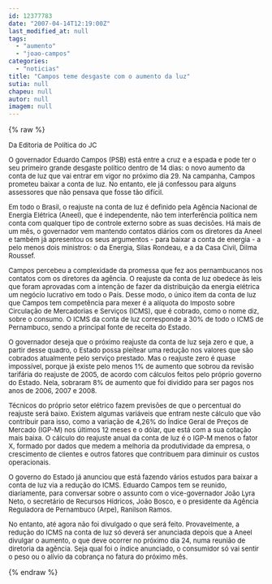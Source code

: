 ```yaml
---
id: 12377783
date: "2007-04-14T12:19:00Z"
last_modified_at: null
tags:
  - "aumento"
  - "joao-campos"
categories:
  - "noticias"
title: "Campos teme desgaste com o aumento da luz"
sutia: null
chapeu: null
autor: null
imagem: null
---
```

{% raw %}
<p><FONT size=2></p>
<p><P>Da Editoria de Política do JC</P></p>
<p><P>O governador Eduardo Campos (PSB) está entre a cruz e a espada e pode ter o seu primeiro grande desgaste político dentro de 14 dias: o novo aumento da conta de luz que vai entrar em vigor no próximo dia 29. Na campanha, Campos prometeu baixar a conta de luz. No entanto, ele já confessou para alguns assessores que não pensava que fosse tão difícil. </P></p>
<p><P>Em todo o Brasil, o reajuste na conta de luz é definido pela Agência Nacional de Energia Elétrica (Aneel), que é independente, não tem interferência política nem conta com qualquer tipo de controle externo sobre as suas decisões. Há mais de um mês, o governador vem mantendo contatos diários com os diretores da Aneel e também já apresentou os seus argumentos - para baixar a conta de energia - a pelo menos dois ministros: o da Energia, Silas Rondeau, e a da Casa Civil, Dilma Roussef. </P></p>
<p><P>Campos percebeu a complexidade da promessa que fez aos pernambucanos nos contatos com os diretores da agência. O reajuste da conta de luz obedece às leis que foram aprovadas com a intenção de fazer da distribuição da energia elétrica um negócio lucrativo em todo o País. Desse modo, o único item da conta de luz que Campos tem competência para mexer é a alíquota do Imposto sobre Circulação de Mercadorias e Serviços (ICMS), que é cobrado, como o nome diz, sobre o consumo. O ICMS da conta de luz corresponde a 30% de todo o ICMS de Pernambuco, sendo a principal fonte de receita do Estado. </P></p>
<p><P>O governador deseja que o próximo reajuste da conta de luz seja zero e que, a partir desse quadro, o Estado possa pleitear uma redução nos valores que são cobrados atualmente pelo serviço prestado. Mas o reajuste zero é quase impossível, porque já existe pelo menos 1% de aumento que sobrou da revisão tarifária do reajuste de 2005, de acordo com cálculos feitos pelo próprio governo do Estado. Nela, sobraram 8% de aumento que foi dividido para ser pagos nos anos de 2006, 2007 e 2008. </P></p>
<p><P>Técnicos do próprio setor elétrico fazem previsões de que o percentual do reajuste será baixo. Existem algumas variáveis que entram neste cálculo que vão contribuir para isso, como a variação de 4,26% do Índice Geral de Preços de Mercado (IGP-M) nos últimos 12 meses e o dólar, que está com a sua cotação mais baixa. O cálculo do reajuste anual da conta de luz é o IGP-M menos o fator X, formado por dados que medem a melhoria da produtividade da empresa, o crescimento de clientes e outros fatores que contribuem para diminuir os custos operacionais. </P></p>
<p><P>O governo do Estado já anunciou que está fazendo vários estudos para baixar a conta de luz via a redução do ICMS. Eduardo Campos tem se reunido, diariamente, para conversar sobre o assunto com o vice-governador João Lyra Neto, o secretário de Recursos Hídricos, João Bosco, e o presidente da Agência Reguladora de Pernambuco (Arpe), Ranilson Ramos.</P></p>
<p><P>No entanto, até agora não foi divulgado o que será feito. Provavelmente, a redução do ICMS na conta de luz só deverá ser anunciada depois que a Aneel divulgar o aumento, o que deve ocorrer no próximo dia 24, numa reunião de diretoria da agência. Seja qual foi o índice anunciado, o consumidor só vai sentir o peso ou o alívio da cobrança no fatura do próximo mês. </P></FONT><FONT face=Arial size=2></FONT> </p>
{% endraw %}